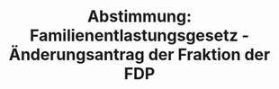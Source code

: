 ---
abstimmung:
  abstimmung: 2
  bundestagssitzung: 11
  legislaturperiode: 19
categories:
- Todo
data:
- title: Abstimmungsergebnis 20180201_2-data.pdf
  url: /res/2021-btw/abstimmungsergebnisse/20180201_2-data.pdf
- title: Abstimmungsergebnis 20180201_2_xls-data.xls
  url: /res/2021-btw/abstimmungsergebnisse/20180201_2_xls-data.xls
- title: Abstimmungsergebnis 20180201_2_xls-datacsv
  url: /res/2021-btw/abstimmungsergebnisse/csv/20180201_2_xls-datacsv
ergebnis:
  afd:
    enthaltung: 0
    gesamt: 92
    ja: 83
    nein: 0
    nichtabgegeben: 9
    ungueltig: 0
  bü90/gr:
    enthaltung: 0
    gesamt: 67
    ja: 0
    nein: 64
    nichtabgegeben: 3
    ungueltig: 0
  cdu/csu:
    enthaltung: 0
    gesamt: 246
    ja: 0
    nein: 239
    nichtabgegeben: 7
    ungueltig: 0
  die linke.:
    enthaltung: 0
    gesamt: 69
    ja: 0
    nein: 56
    nichtabgegeben: 13
    ungueltig: 0
  fdp:
    enthaltung: 0
    gesamt: 80
    ja: 0
    nein: 75
    nichtabgegeben: 5
    ungueltig: 0
  file: 20180201_2_xls-data.xls
  fraktionslos:
    enthaltung: 2
    gesamt: 2
    ja: 0
    nein: 0
    nichtabgegeben: 0
    ungueltig: 0
  spd:
    enthaltung: 0
    gesamt: 153
    ja: 0
    nein: 149
    nichtabgegeben: 4
    ungueltig: 0
layout: abstimmung
links:
- title: Link zu bundestag.de
  url: https://www.bundestag.de/parlament/plenum/abstimmung/abstimmung?id=552
preview: 'Deutscher Bundestag


  11. Sitzung des Deutschen Bundestages

  am Donnerstag, 1. Februar 2018


  Endgültiges Ergebnis der Namentlichen Abstimmung Nr. 2


  Gesetzentwurf der Fraktion der AfD Entwurf eines Gesetzes zur Änderung des

  Aufenthaltsgesetzes

  - Drucksachen 19/182, 19/586 und 19/595 -'
tags:
- Todo
title: 'Abstimmung: Familienentlastungsgesetz - Änderungsantrag der Fraktion der FDP'
---